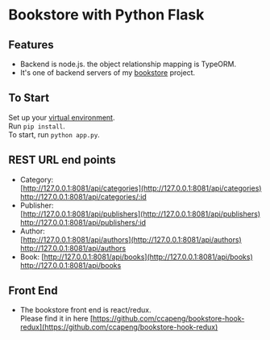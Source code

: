 # Bookstore with Python Flask

## Features
- Backend is node.js. the object relationship mapping is TypeORM.
- It's one of backend servers of my [bookstore](https://ccapeng.gitbook.io/bookstores/) project.

## To Start
Set up your [virtual environment](https://ccapeng.blogspot.com/2019/10/python-virtual-environment.html).  
Run `pip install`.  
To start, run `python app.py`.

## REST URL end points
- Category:  
  [http://127.0.0.1:8081/api/categories](http://127.0.0.1:8081/api/categories)  
  http://127.0.0.1:8081/api/categories/:id
- Publisher:  
  [http://127.0.0.1:8081/api/publishers](http://127.0.0.1:8081/api/publishers)  
  http://127.0.0.1:8081/api/publishers/:id
- Author:  
  [http://127.0.0.1:8081/api/authors](http://127.0.0.1:8081/api/authors)  
  http://127.0.0.1:8081/api/authors
- Book: 
  [http://127.0.0.1:8081/api/books](http://127.0.0.1:8081/api/books)  
  http://127.0.0.1:8081/api/books

## Front End
- The bookstore front end is react/redux.  
	Please find it in here [https://github.com/ccapeng/bookstore-hook-redux](https://github.com/ccapeng/bookstore-hook-redux)  
